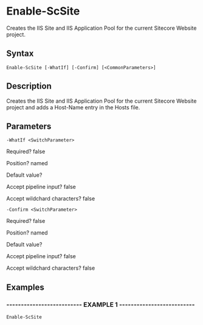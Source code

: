 

# Enable-ScSite

Creates the IIS Site and IIS Application Pool for the current Sitecore Website project.
## Syntax

    Enable-ScSite [-WhatIf] [-Confirm] [<CommonParameters>]


## Description

Creates the IIS Site and IIS Application Pool for the current Sitecore Website project and adds a Host-Name entry in the Hosts file.





## Parameters

    
    -WhatIf <SwitchParameter>

Required?  false

Position? named

Default value? 

Accept pipeline input? false

Accept wildchard characters? false
    
    
    -Confirm <SwitchParameter>

Required?  false

Position? named

Default value? 

Accept pipeline input? false

Accept wildchard characters? false
    

## Examples

### -------------------------- EXAMPLE 1 --------------------------
    Enable-ScSite































